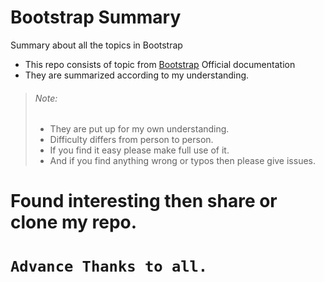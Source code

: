 # Bootstrap Summary
Summary about all the topics in Bootstrap
  - This repo consists of topic from [Bootstrap](https://getbootstrap.com) Official documentation 
  - They are summarized according to my understanding.

> ###### Note:
>  - They are put up for my own understanding.
>  - Difficulty differs from person to person.
>  - If you find it easy please make full use of it.
>  - And if you find anything wrong or typos then please give issues.

# Found interesting then share or clone my repo.
# `Advance Thanks to all.`
